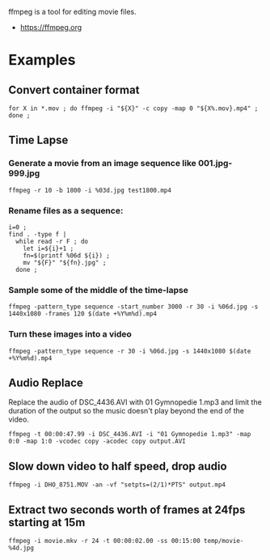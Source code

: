 ffmpeg is a tool for editing movie files.

- <https://ffmpeg.org>

# Examples

## Convert container format

```
for X in *.mov ; do ffmpeg -i "${X}" -c copy -map 0 "${X%.mov}.mp4" ; done ;
```

## Time Lapse

### Generate a movie from an image sequence like 001.jpg-999.jpg

`ffmpeg -r 10 -b 1800 -i %03d.jpg test1800.mp4`

### Rename files as a sequence:

```
i=0 ;
find . -type f |
  while read -r F ; do
    let i=${i}+1 ;
    fn=$(printf %06d ${i}) ;
    mv "${F}" "${fn}.jpg" ;
  done ;
```

### Sample some of the middle of the time-lapse

`ffmpeg -pattern_type sequence -start_number 3000 -r 30 -i %06d.jpg -s 1440x1080 -frames 120 $(date +%Y%m%d).mp4`

### Turn these images into a video

`ffmpeg -pattern_type sequence -r 30 -i %06d.jpg -s 1440x1080 $(date +%Y%m%d).mp4`

## Audio Replace

Replace the audio of DSC_4436.AVI with 01 Gymnopedie 1.mp3 and limit the duration of the output so the music doesn't play beyond the end of the video.

`ffmpeg -t 00:00:47.99 -i DSC_4436.AVI -i "01 Gymnopedie 1.mp3" -map 0:0 -map 1:0 -vcodec copy -acodec copy output.AVI`

## Slow down video to half speed, drop audio

`ffmpeg -i DHO_8751.MOV -an -vf "setpts=(2/1)*PTS" output.mp4`

## Extract two seconds worth of frames at 24fps starting at 15m

`ffmpeg -i movie.mkv -r 24 -t 00:00:02.00 -ss 00:15:00 temp/movie-%4d.jpg`
